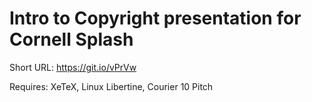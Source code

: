 # Intro to Copyright presentation for Cornell Splash

Short URL: https://git.io/vPrVw

Requires: XeTeX, Linux Libertine, Courier 10 Pitch
